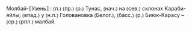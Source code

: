 ---
---

Молбай-⟦Узень⟧
: ⦅л.⦆ ⦅пр.⦆ ⦅р.⦆ Тунас, ⦅нач.⦆ на ⦅сев.⦆ склонах Караби-яйлы; ⦅впад.⦆ у ⦅н.п.⦆ Головановка ⦅Белог.⦆, ⦅басс.⦆ ⦅р.⦆ Биюк-Карасу – ⦅ср.⦆ ⦅рпл.⦆ малбай. 
